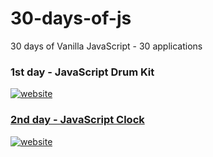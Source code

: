 # 30-days-of-js
30 days of Vanilla JavaScript - 30 applications

### 1st day - JavaScript Drum Kit

<a href="https://30-drum-kit.netlify.app/" target="_blank">

<img src="https://i.ibb.co/bPYnhpm/drum-kit-screenshot.png" alt="website">

### 2nd day - JavaScript Clock

<a href="https://30-js-clock.netlify.app" target="_blank">

<img src="https://i.ibb.co/CK95yhF/js-clock-screenshot.png" alt="website">

